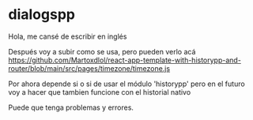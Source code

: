# dialogspp

Hola, me cansé de escribir en inglés

Después voy a subir como se usa, pero pueden verlo acá https://github.com/Martoxdlol/react-app-template-with-historypp-and-router/blob/main/src/pages/timezone/timezone.js

Por ahora depende si o si de usar el módulo 'historypp' pero en el futuro voy a hacer que tambien funcione con el historial nativo

Puede que tenga problemas y errores.
